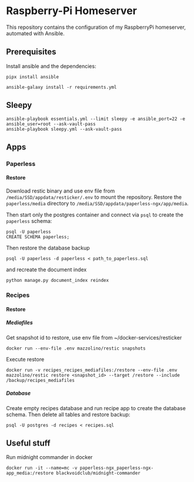 # Raspberry-Pi Homeserver

This repository contains the configuration of my RaspberryPi homeserver, automated with Ansible.

## Prerequisites

Install ansible and the dependencies:

```
pipx install ansible

ansible-galaxy install -r requirements.yml
```

## Sleepy

```
ansible-playbook essentials.yml --limit sleepy -e ansible_port=22 -e ansible_user=root --ask-vault-pass
ansible-playbook sleepy.yml --ask-vault-pass
```

## Apps

### Paperless

#### Restore

Download restic binary and use env file from `/media/SSD/appdata/resticker/.env` to mount the repository. Restore the `paperless/media` directory to `/media/SSD/appdata/paperless-ngx/app/media`.

Then start only the postgres container and connect via `psql` to create the `paperless` schema:

```
psql -U paperless
CREATE SCHEMA paperless;
```

Then restore the database backup

```
psql -U paperless -d paperless < path_to_paperless.sql
```

and recreate the document index

```
python manage.py document_index reindex
```

### Recipes

#### Restore

##### Mediafiles

Get snapshot id to restore, use env file from ~/docker-services/resticker

```
docker run --env-file .env mazzolino/restic snapshots
```

Execute restore

```
docker run -v recipes_recipes_mediafiles:/restore --env-file .env mazzolino/restic restore <snapshot_id> --target /restore --include /backup/recipes_mediafiles
```

##### Database

Create empty recipes database and run recipe app to create the database schema. Then delete all tables and restore backup:

```
psql -U postgres -d recipes < recipes.sql
```

## Useful stuff

Run midnight commander in docker

```
docker run -it --name=mc -v paperless-ngx_paperless-ngx-app_media:/restore blackvoidclub/midnight-commander
```

